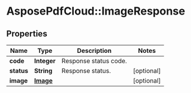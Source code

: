 ﻿# AsposePdfCloud::ImageResponse


## Properties
Name | Type | Description | Notes
------------ | ------------- | ------------- | -------------
**code** | **Integer** | Response status code. | 
**status** | **String** | Response status. | [optional] 
**image** | [**Image**](Image.md) |  | [optional] 


